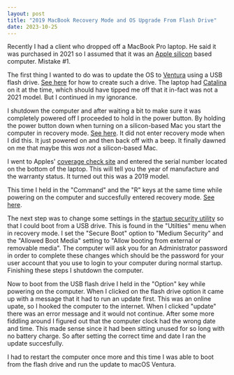```yaml
---
layout: post
title: "2019 MacBook Recovery Mode and OS Upgrade From Flash Drive"
date: 2023-10-25
---
```


Recently I had a client who dropped off a MacBook Pro laptop. He said it was purchased in 2021 so I assumed that it was an [Apple silicon](https://en.wikipedia.org/wiki/Mac_transition_to_Apple_silicon) based computer. Mistake #1.

The first thing I wanted to do was to update the OS to [Ventura](https://en.wikipedia.org/wiki/MacOS_Ventura) using a USB flash drive. [See here](https://osxdaily.com/2022/12/12/how-to-create-a-bootable-macos-ventura-usb-install-drive/) for how to create such a drive. The laptop had [Catalina](https://en.wikipedia.org/wiki/MacOS_Catalina) on it at the time, which should have tipped me off that it in-fact was not a 2021 model. But I continued in my ignorance.

I shutdown the computer and after waiting a bit to make sure it was completely powered off I proceeded to hold in the power button. By holding the power button down when turning on a silicon-based Mac you start the computer in recovery mode. [See here](https://www.macrumors.com/how-to/enter-macos-recovery-mode-apple-mac/). It did not enter recovery mode when I did this. It just powered on and then back off with a beep. It finally dawned on me that maybe this *was not* a silicon-based Mac.

I went to Apples' [coverage check site](https://checkcoverage.apple.com) and entered the serial number located on the bottom of the laptop. This will tell you the year of manufacture and the warranty status. It turned out this was a 2019 model.

This time I held in the "Command" and the "R" keys at the same time while powering on the computer and succesfully entered recovery mode. [See here](https://osxdaily.com/2020/11/20/boot-mac-recovery-mode/).

The next step was to change some settings in the [startup security utility](https://support.apple.com/guide/security/startup-security-utility-secc7b34e5b5/web) so that I could boot from a USB drive. This is found in the "Utilties" menu when in recovery mode. I set the "Secure Boot" option to "Medium Security" and the "Allowed Boot Media" setting to "Allow booting from external or removable media". The computer will ask you for an Administrator password in order to complete these changes which should be the password for your user account that you use to login to your computer during normal startup. Finishing these steps I shutdown the computer.

Now to boot from the USB flash drive I held in the "Option" key while powering on the computer. When I clicked on the flash drive option it came up with a message that it had to run an update first. This was an online upate, so I hooked the computer to the internet. When I clicked "update" there was an error message and it would not continue. After some more fiddling around I figured out that the computer clock had the wrong date and time. This made sense since it had been sitting unused for so long with no battery charge. So after setting the correct time and date I ran the update succesfully.

I had to restart the computer once more and this time I was able to boot from the flash drive and run the update to macOS Ventura.
